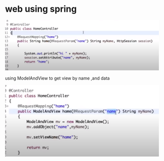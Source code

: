 # web using spring

![](../.gitbook/assets/image%20%2841%29.png)

using ModelAndView to get view by name ,and data

![](../.gitbook/assets/image%20%2839%29.png)




